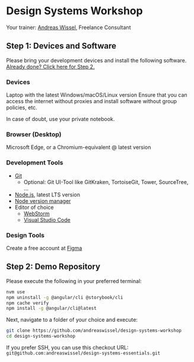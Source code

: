 # Design Systems Workshop

Your trainer: [Andreas Wissel](https://twitter.com/andreas_wissel), Freelance Consultant

## Step 1: Devices and Software
Please bring your development devices and install the following software. 
[Already done? Click here for Step 2.](#step-2-demo-repository)

### Devices
Laptop with the latest Windows/macOS/Linux version
Ensure that you can access the internet without proxies and install software without group policies, etc.

In case of doubt, use your private notebook.

### Browser (Desktop)
Microsoft Edge, or a Chromium-equivalent @ latest version


### Development Tools
- [Git](https://gitkraken.com/)
  - Optional: Git UI-Tool like GitKraken, TortoiseGit, Tower, SourceTree, ...
- [Node.js](https://nodejs.org/en/), latest LTS version
- [Node version manager](https://github.com/nvm-sh/nvm)
- Editor of choice
  - [WebStorm](https://www.jetbrains.com/webstorm/)
  - [Visual Studio Code](https://code.visualstudio.com/)

### Design Tools
Create a free account at [Figma](https://figma.com)

## Step 2: Demo Repository

Please execute the following in your preferred terminal:

```sh
nvm use
npm uninstall -g @angular/cli @storybook/cli
npm cache verify
npm install -g @angular/cli@latest
```

Next, navigate to a folder of your choice and execute:

```sh
git clone https://github.com/andreaswissel/design-systems-workshop
cd design-systems-workshop
```

If you prefer SSH, you can use this checkout URL: `git@github.com:andreaswissel/design-systems-essentials.git`

